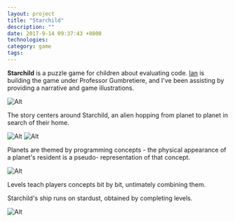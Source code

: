 ```yaml
---
layout: project
title: "Starchild"
description: ""
date: 2017-9-14 09:37:43 +0800
technologies:
category: game
tags:
---
```


<b>Starchild</b> is a puzzle game for children about evaluating code. [Ian](http://ianarawjo.therottingcartridge.com/) is building the game under Professor Gumbretiere, and I've been assisting by providing a narrative and game illustrations.

![Alt]({{site.baseurl}}/img/starchild/starchild.jpg)

The story centers around Starchild, an alien hopping from planet to planet in search of their home.

![Alt]({{site.baseurl}}/img/starchild/aliens1.jpg)
![Alt]({{site.baseurl}}/img/starchild/aliens2.jpg)

Planets are themed by programming concepts - the physical appearance of a planet's resident is a pseudo- representation of that concept.


![Alt]({{site.baseurl}}/img/starchild/ship.jpg)

Levels teach players concepts bit by bit, untimately combining them.

Starchild's ship runs on stardust, obtained by completing levels.

![Alt]({{site.baseurl}}/img/starchild/planets.jpg)
